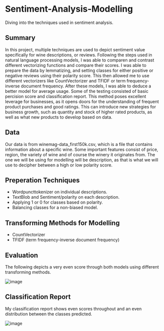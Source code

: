 # Sentiment-Analysis-Modelling
Diving into the techniques used in sentiment analysis.
## Summary
In this project, multiple techniques are used to depict sentiment value specifically for wine descriptions, or reviews. Following the steps used in natural language processing models, I was able to comparen and contrast different vectorizing functions and compare their scores. I was able to prepare the data by lemmatizing, and setting classes for either positive or negative reviews using their polarity score. This then allowed me to use different vectorizers like CountVectorizer and TFIDF or term frequency-inverse document frequency. After these models, I was able to deduce a better model for average usage. Some of the testing consisted of basic percision score and classification report. This method poses excellent leverage for businesses, as it opens doors for the understanding of frequent product purchases and good ratings. This can introduce new strategies for business growth, such as quantity and stock of higher rated products, as well as what new products to develop based on data.

## Data
Our data is from winemag-data_first150k.csv, which is a file that contains information about a specific wine. Some important features consist of price, region, the variety of wine and of course the winery it originates from. The one we will be using for modelling will be description, as that is what we will use to decipher between a high or low polarity score.

## Preperation Techniques
* Wordpuncttokenizer on individual descriptions.
* TextBlob and Sentiment/polarity on each description.
* Applying 1 or 0 for classes based on polarity.
* Balancing classes for a non-biased model.

## Transforming Methods for Modelling
* CountVectorizer
* TFIDF (term frequency-inverse document frequency)

## Evaluation
The following depicts a very even score through both models using different transforming methods. 

![image](https://github.com/user-attachments/assets/61e5a61e-65bf-4f64-a2f2-4156e9eb2cab)

## Classification Report
My classification report shows even scores throughout and an even distribution between the classes predicted.

![image](https://github.com/user-attachments/assets/7d1d4269-d9ee-4c04-b251-bd07f0e3fea1)

